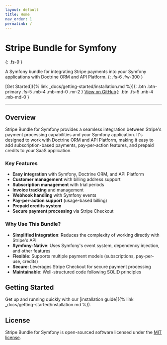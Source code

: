 ```yaml
---
layout: default
title: Home
nav_order: 1
permalink: /
---
```


# Stripe Bundle for Symfony
{: .fs-9 }

A Symfony bundle for integrating Stripe payments into your Symfony applications with Doctrine ORM and API Platform.
{: .fs-6 .fw-300 }

[Get Started]({% link _docs/getting-started/installation.md %}){: .btn .btn-primary .fs-5 .mb-4 .mb-md-0 .mr-2 }
[View on GitHub](https://github.com/tomedio/stripe-symfony){: .btn .fs-5 .mb-4 .mb-md-0 }

---

## Overview

Stripe Bundle for Symfony provides a seamless integration between Stripe's payment processing capabilities and your Symfony application. It's designed to work with Doctrine ORM and API Platform, making it easy to add subscription-based payments, pay-per-action features, and prepaid credits to your SaaS application.

### Key Features

- **Easy integration** with Symfony, Doctrine ORM, and API Platform
- **Customer management** with billing address support
- **Subscription management** with trial periods
- **Invoice tracking** and management
- **Webhook handling** with Symfony events
- **Pay-per-action support** (usage-based billing)
- **Prepaid credits system**
- **Secure payment processing** via Stripe Checkout

### Why Use This Bundle?

- **Simplified Integration**: Reduces the complexity of working directly with Stripe's API
- **Symfony-Native**: Uses Symfony's event system, dependency injection, and other features
- **Flexible**: Supports multiple payment models (subscriptions, pay-per-use, credits)
- **Secure**: Leverages Stripe Checkout for secure payment processing
- **Maintainable**: Well-structured code following SOLID principles

## Getting Started

Get up and running quickly with our [installation guide]({% link _docs/getting-started/installation.md %}).

## License

Stripe Bundle for Symfony is open-sourced software licensed under the [MIT license](https://github.com/tomedio/stripe-symfony/blob/main/LICENSE).

